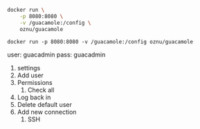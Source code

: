 ```sh
docker run \
	-p 8080:8080 \
	-v /guacamole:/config \
	oznu/guacamole
```

`docker run -p 8080:8080 -v /guacamole:/config oznu/guacamole`

user: guacadmin
pass: guacadmin

1. settings
2. Add user
3. Permissions
    1. Check all
4. Log back in
5. Delete default user
6. Add new connection
    1. SSH
